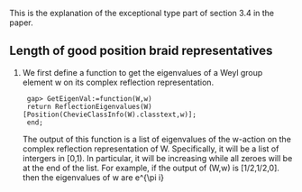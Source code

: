 This is the explanation of the exceptional type part of section 3.4 in the paper.

Length of good position braid representatives
------
1. We first define a function to get the eigenvalues of a Weyl group element w on its complex reflection representation. 
    
        gap> GetEigenVal:=function(W,w)   
        return ReflectionEigenvalues(W)[Position(ChevieClassInfo(W).classtext,w)];
        end;

   The output of this function is a list of eigenvalues of the w-action on the complex reflection representation of W. Specifically, it will be a list of intergers in [0,1). In particular, it will be increasing while all zeroes will be at the end of the list. For example, if the output of (W,w) is [1/2,1/2,0]. then the eigenvalues of w are e^{\pi i}
